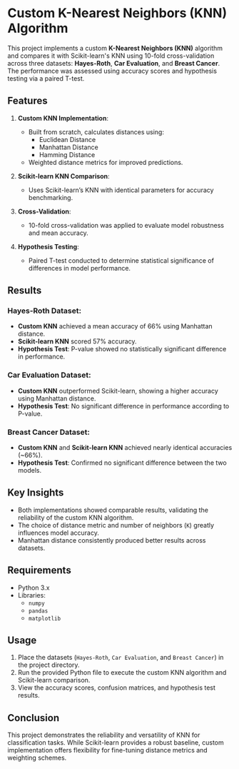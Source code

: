 # Custom K-Nearest Neighbors (KNN) Algorithm

This project implements a custom **K-Nearest Neighbors (KNN)** algorithm and compares it with Scikit-learn's KNN using 10-fold cross-validation across three datasets: **Hayes-Roth**, **Car Evaluation**, and **Breast Cancer**. The performance was assessed using accuracy scores and hypothesis testing via a paired T-test.

## Features
1. **Custom KNN Implementation**:
   - Built from scratch, calculates distances using:
     - Euclidean Distance
     - Manhattan Distance
     - Hamming Distance
   - Weighted distance metrics for improved predictions.

2. **Scikit-learn KNN Comparison**:
   - Uses Scikit-learn’s KNN with identical parameters for accuracy benchmarking.

3. **Cross-Validation**:
   - 10-fold cross-validation was applied to evaluate model robustness and mean accuracy.

4. **Hypothesis Testing**:
   - Paired T-test conducted to determine statistical significance of differences in model performance.

## Results
### Hayes-Roth Dataset:
- **Custom KNN** achieved a mean accuracy of 66% using Manhattan distance.
- **Scikit-learn KNN** scored 57% accuracy.
- **Hypothesis Test**: P-value showed no statistically significant difference in performance.

### Car Evaluation Dataset:
- **Custom KNN** outperformed Scikit-learn, showing a higher accuracy using Manhattan distance.
- **Hypothesis Test**: No significant difference in performance according to P-value.

### Breast Cancer Dataset:
- **Custom KNN** and **Scikit-learn KNN** achieved nearly identical accuracies (~66%).
- **Hypothesis Test**: Confirmed no significant difference between the two models.

## Key Insights
- Both implementations showed comparable results, validating the reliability of the custom KNN algorithm.
- The choice of distance metric and number of neighbors (`K`) greatly influences model accuracy.
- Manhattan distance consistently produced better results across datasets.

## Requirements
- Python 3.x
- Libraries:
  - `numpy`
  - `pandas`
  - `matplotlib`

## Usage
1. Place the datasets (`Hayes-Roth`, `Car Evaluation`, and `Breast Cancer`) in the project directory.
2. Run the provided Python file to execute the custom KNN algorithm and Scikit-learn comparison.
3. View the accuracy scores, confusion matrices, and hypothesis test results.

## Conclusion
This project demonstrates the reliability and versatility of KNN for classification tasks. While Scikit-learn provides a robust baseline, custom implementation offers flexibility for fine-tuning distance metrics and weighting schemes.
